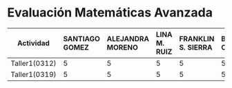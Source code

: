 # Evaluación Matemáticas Avanzada

|**Actividad**| SANTIAGO GOMEZ | 	ALEJANDRA MORENO | LINA M. RUIZ  | FRANKLIN S. SIERRA | BRAYAN C.VALENZUELA |
|:----:       |:---            |:-----             |:-----         |:-----              |:-----               |
|Taller1(0312)|       5        |       5           |      5        |        5           |    5                |
|Taller1(0319)|       5        |       5           |      5        |        5           |    5                |
